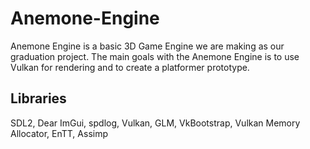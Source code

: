 # Anemone-Engine
Anemone Engine is a basic 3D Game Engine we are making as our graduation project.
The main goals with the Anemone Engine is to use Vulkan for rendering and to create a platformer prototype.

## Libraries
SDL2, Dear ImGui, spdlog, Vulkan, GLM, VkBootstrap, Vulkan Memory Allocator, EnTT, Assimp
